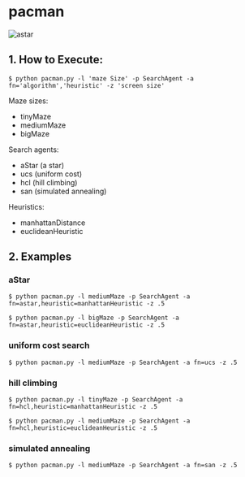 # pacman

![astar](https://github.com/finkenauer/pacman/blob/master/aStar.png)

## 1. How to Execute:

`$ python pacman.py -l 'maze Size' -p SearchAgent -a fn='algorithm','heuristic' -z 'screen size'`

Maze sizes:

- tinyMaze
- mediumMaze
- bigMaze

Search agents:

- aStar (a star)
- ucs (uniform cost)
- hcl (hill climbing)
- san (simulated annealing)

Heuristics:

- manhattanDistance
- euclideanHeuristic

## 2. Examples

### aStar

`$ python pacman.py -l mediumMaze -p SearchAgent -a fn=astar,heuristic=manhattanHeuristic -z .5`

`$ python pacman.py -l bigMaze -p SearchAgent -a fn=astar,heuristic=euclideanHeuristic -z .5`

### uniform cost search

`$ python pacman.py -l mediumMaze -p SearchAgent -a fn=ucs -z .5`

### hill climbing

`$ python pacman.py -l tinyMaze -p SearchAgent -a fn=hcl,heuristic=manhattanHeuristic -z .5`

`$ python pacman.py -l mediumMaze -p SearchAgent -a fn=hcl,heuristic=euclideanHeuristic -z .5`

### simulated annealing

`$ python pacman.py -l mediumMaze -p SearchAgent -a fn=san -z .5`
